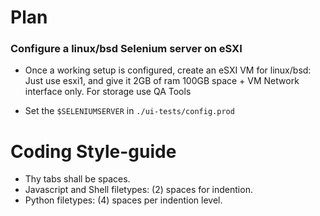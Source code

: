 Plan
===========

### Configure a linux/bsd Selenium server on eSXI ###

* Once a working setup is configured, create an eSXI VM for linux/bsd:
    Just use esxi1, and give it 2GB of ram 100GB space + VM Network interface only.
    For storage use QA Tools

* Set the ```$SELENIUMSERVER``` in ```./ui-tests/config.prod```


Coding Style-guide
===========

* Thy tabs shall be spaces.
* Javascript and Shell filetypes: (2) spaces for indention.
* Python filetypes: (4) spaces per indention level.
